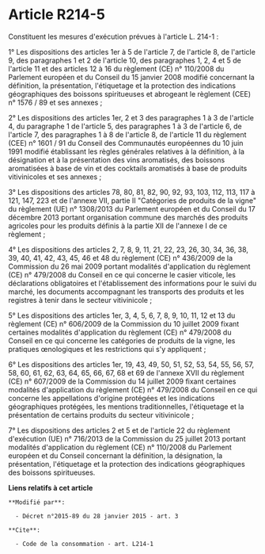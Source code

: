 # Article R214-5

Constituent les mesures d'exécution prévues à l'article L. 214-1 : 

1° Les dispositions des articles 1er à 5 de l'article 7, de l'article 8, de l'article 9, des paragraphes 1 et 2 de l'article
10, des paragraphes 1, 2, 4 et 5 de l'article 11 et des articles 12 à 16 du règlement (CE) n° 110/2008 du Parlement européen
et du Conseil du 15 janvier 2008 modifié concernant la définition, la présentation, l'étiquetage et la protection des
indications géographiques des boissons spiritueuses et abrogeant le règlement (CEE) n° 1576 / 89 et ses annexes ;

2° Les dispositions des articles 1er, 2 et 3 des paragraphes 1 à 3 de l'article 4, du paragraphe 1 de l'article 5, des
paragraphes 1 à 3 de l'article 6, de l'article 7, des paragraphes 1 à 8 de l'article 8, de l'article 11 du règlement (CEE) n°
1601 / 91 du Conseil des Communautés européennes du 10 juin 1991 modifié établissant les règles générales relatives à la
définition, à la désignation et à la présentation des vins aromatisés, des boissons aromatisées à base de vin et des
cocktails aromatisés à base de produits vitivinicoles et ses annexes ;

3° Les dispositions des articles 78, 80, 81, 82, 90, 92, 93, 103, 112, 113, 117 à 121, 147, 223 et de l'annexe VII, partie II
"Catégories de produits de la vigne" du règlement (UE) n° 1308/2013 du Parlement européen et du Conseil du 17 décembre 2013
portant organisation commune des marchés des produits agricoles pour les produits définis à la partie XII de l'annexe I de ce
règlement ; 

4° Les dispositions des articles 2, 7, 8, 9, 11, 21, 22, 23, 26, 30, 34, 36, 38, 39, 40, 41, 42, 43, 45, 46 et 48 du
règlement (CE) n° 436/2009 de la Commission du 26 mai 2009 portant modalités d'application du règlement (CE) n° 479/2008 du
Conseil en ce qui concerne le casier viticole, les déclarations obligatoires et l'établissement des informations pour le
suivi du marché, les documents accompagnant les transports des produits et les registres à tenir dans le secteur
vitivinicole ; 

5° Les dispositions des articles 1er, 3, 4, 5, 6, 7, 8, 9, 10, 11, 12 et 13 du règlement (CE) n° 606/2009 de la Commission du
10 juillet 2009 fixant certaines modalités d'application du règlement (CE) n° 479/2008 du Conseil en ce qui concerne les
catégories de produits de la vigne, les pratiques œnologiques et les restrictions qui s'y appliquent ; 

6° Les dispositions des articles 1er, 19, 43, 49, 50, 51, 52, 53, 54, 55, 56, 57, 58, 60, 61, 62, 63, 64, 65, 66, 67, 68 et
69 de l'annexe XVII du règlement (CE) n° 607/2009 de la Commission du 14 juillet 2009 fixant certaines modalités
d'application du règlement (CE) n° 479/2008 du Conseil en ce qui concerne les appellations d'origine protégées et les
indications géographiques protégées, les mentions traditionnelles, l'étiquetage et la présentation de certains produits du
secteur vitivinicole ;

7° Les dispositions des articles 2 et 5 et de l'article 22 du règlement d'exécution (UE) n° 716/2013 de la Commission du 25
juillet 2013 portant modalités d'application du règlement (CE) n° 110/2008 du Parlement européen et du Conseil concernant la
définition, la désignation, la présentation, l'étiquetage et la protection des indications géographiques des boissons
spiritueuses.

**Liens relatifs à cet article**

	**Modifié par**:

	  - Décret n°2015-89 du 28 janvier 2015 - art. 3

	**Cite**:

	  - Code de la consommation - art. L214-1
